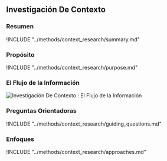 ## Investigación De Contexto

### Resumen

!INCLUDE "../methods/context_research/summary.md"

### Propósito

!INCLUDE "../methods/context_research/purpose.md"

### El Flujo de la Información

![Investigación De Contexto : El Flujo de la Información](images/info_flows/context_research.svg)

### Preguntas Orientadoras

!INCLUDE "../methods/context_research/guiding_questions.md"

### Enfoques

!INCLUDE "../methods/context_research/approaches.md"
